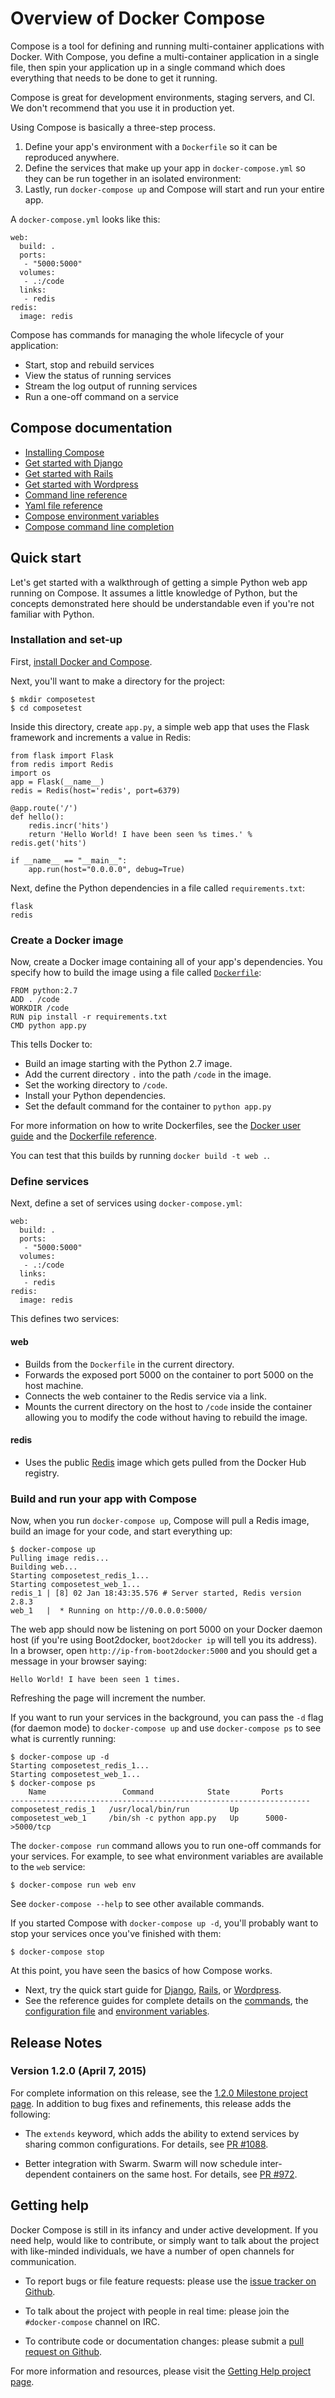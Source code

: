 <!--[metadata]>
+++
title = "Overview of Docker Compose"
description = "Introduction and Overview of Compose"
keywords = ["documentation, docs,  docker, compose, orchestration,  containers"]
[menu.main]
parent="smn_workw_compose"
+++
<![end-metadata]-->


# Overview of Docker Compose

Compose is a tool for defining and running multi-container applications with
Docker. With Compose, you define a multi-container application in a single
file, then spin your application up in a single command which does everything
that needs to be done to get it running.

Compose is great for development environments, staging servers, and CI. We don't
recommend that you use it in production yet.

Using Compose is basically a three-step process.

1. Define your app's environment with a `Dockerfile` so it can be
reproduced anywhere.
2. Define the services that make up your app in `docker-compose.yml` so
they can be run together in an isolated environment:
3. Lastly, run `docker-compose up` and Compose will start and run your entire app.

A `docker-compose.yml` looks like this:

    web:
      build: .
      ports:
       - "5000:5000"
      volumes:
       - .:/code
      links:
       - redis
    redis:
      image: redis

Compose has commands for managing the whole lifecycle of your application:

 * Start, stop and rebuild services
 * View the status of running services
 * Stream the log output of running services
 * Run a one-off command on a service

## Compose documentation

- [Installing Compose](install.md)
- [Get started with Django](django.md)
- [Get started with Rails](rails.md)
- [Get started with Wordpress](wordpress.md)
- [Command line reference](cli.md)
- [Yaml file reference](yml.md)
- [Compose environment variables](env.md)
- [Compose command line completion](completion.md)

## Quick start

Let's get started with a walkthrough of getting a simple Python web app running
on Compose. It assumes a little knowledge of Python, but the concepts
demonstrated here should be understandable even if you're not familiar with
Python.

### Installation and set-up

First, [install Docker and Compose](install.md).

Next, you'll want to make a directory for the project:

    $ mkdir composetest
    $ cd composetest

Inside this directory, create `app.py`, a simple web app that uses the Flask
framework and increments a value in Redis:

    from flask import Flask
    from redis import Redis
    import os
    app = Flask(__name__)
    redis = Redis(host='redis', port=6379)

    @app.route('/')
    def hello():
        redis.incr('hits')
        return 'Hello World! I have been seen %s times.' % redis.get('hits')

    if __name__ == "__main__":
        app.run(host="0.0.0.0", debug=True)

Next, define the Python dependencies in a file called `requirements.txt`:

    flask
    redis

### Create a Docker image

Now, create a Docker image containing all of your app's dependencies. You
specify how to build the image using a file called
[`Dockerfile`](http://docs.docker.com/reference/builder/):

    FROM python:2.7
    ADD . /code
    WORKDIR /code
    RUN pip install -r requirements.txt
    CMD python app.py

This tells Docker to:

* Build an image starting with the Python 2.7 image.
* Add the current directory `.` into the path `/code` in the image.
* Set the working directory to `/code`.
* Install your Python dependencies.
* Set the default command for the container to `python app.py`

For more information on how to write Dockerfiles, see the [Docker user guide](https://docs.docker.com/userguide/dockerimages/#building-an-image-from-a-dockerfile) and the [Dockerfile reference](http://docs.docker.com/reference/builder/).

You can test that this builds by running `docker build -t web .`.

### Define services

Next, define a set of services using `docker-compose.yml`:

    web:
      build: .
      ports:
       - "5000:5000"
      volumes:
       - .:/code
      links:
       - redis
    redis:
      image: redis

This defines two services:

#### web

* Builds from the `Dockerfile` in the current directory.
* Forwards the exposed port 5000 on the container to port 5000 on the host machine.
* Connects the web container to the Redis service via a link.
* Mounts the current directory on the host to `/code` inside the container allowing you to modify the code without having to rebuild the image.

#### redis

* Uses the public [Redis](https://registry.hub.docker.com/_/redis/) image which gets pulled from the Docker Hub registry.

### Build and run your app with Compose

Now, when you run `docker-compose up`, Compose will pull a Redis image, build an image for your code, and start everything up:

    $ docker-compose up
    Pulling image redis...
    Building web...
    Starting composetest_redis_1...
    Starting composetest_web_1...
    redis_1 | [8] 02 Jan 18:43:35.576 # Server started, Redis version 2.8.3
    web_1   |  * Running on http://0.0.0.0:5000/

The web app should now be listening on port 5000 on your Docker daemon host (if
you're using Boot2docker, `boot2docker ip` will tell you its address). In a browser,
open `http://ip-from-boot2docker:5000` and you should get a message in your browser saying:

`Hello World! I have been seen 1 times.`

Refreshing the page will increment the number.

If you want to run your services in the background, you can pass the `-d` flag
(for daemon mode) to `docker-compose up` and use `docker-compose ps` to see what
is currently running:

    $ docker-compose up -d
    Starting composetest_redis_1...
    Starting composetest_web_1...
    $ docker-compose ps
	    Name                 Command            State       Ports
    -------------------------------------------------------------------
    composetest_redis_1   /usr/local/bin/run         Up
    composetest_web_1     /bin/sh -c python app.py   Up      5000->5000/tcp

The `docker-compose run` command allows you to run one-off commands for your
services. For example, to see what environment variables are available to the
`web` service:

    $ docker-compose run web env

See `docker-compose --help` to see other available commands.

If you started Compose with `docker-compose up -d`, you'll probably want to stop
your services once you've finished with them:

    $ docker-compose stop

At this point, you have seen the basics of how Compose works.

- Next, try the quick start guide for [Django](django.md),
  [Rails](rails.md), or [Wordpress](wordpress.md).
- See the reference guides for complete details on the [commands](cli.md), the
  [configuration file](yml.md) and [environment variables](env.md).

## Release Notes

### Version 1.2.0 (April 7, 2015)

For complete information on this release, see the [1.2.0 Milestone project page](https://github.com/docker/compose/wiki/1.2.0-Milestone-Project-Page).
In addition to bug fixes and refinements, this release adds the following:

* The `extends` keyword, which adds the ability to extend services by sharing  common configurations. For details, see
[PR #1088](https://github.com/docker/compose/pull/1088).

* Better integration with Swarm. Swarm will now schedule inter-dependent
containers on the same host. For details, see
[PR #972](https://github.com/docker/compose/pull/972).

## Getting help

Docker Compose is still in its infancy and under active development. If you need
help, would like to contribute, or simply want to talk about the project with
like-minded individuals, we have a number of open channels for communication.

* To report bugs or file feature requests: please use the [issue tracker on Github](https://github.com/docker/compose/issues).

* To talk about the project with people in real time: please join the `#docker-compose` channel on IRC.

* To contribute code or documentation changes: please submit a [pull request on Github](https://github.com/docker/compose/pulls).

For more information and resources, please visit the [Getting Help project page](https://docs.docker.com/project/get-help/).
